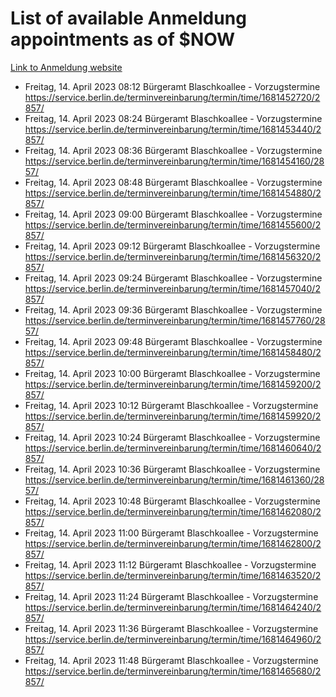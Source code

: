 # List of available Anmeldung appointments as of $NOW
[Link to Anmeldung website](https://service.berlin.de/terminvereinbarung/termin/tag.php?termin=1&anliegen[]=120686&dienstleisterlist=122210,122217,327316,122219,327312,122227,327314,122231,327346,122243,327348,122254,122252,329742,122260,329745,122262,329748,122271,327278,122273,327274,122277,327276,330436,122280,327294,122282,327290,122284,327292,122291,327270,122285,327266,122286,327264,122296,327268,150230,329760,122297,327286,122294,327284,122312,329763,122314,329775,122304,327330,122311,327334,122309,327332,317869,122281,327352,122279,329772,122283,122276,327324,122274,327326,122267,329766,122246,327318,122251,327320,122257,327322,122208,327298,122226,327300&herkunft=http%3A%2F%2Fservice.berlin.de%2Fdienstleistung%2F120686%2F)
- Freitag, 14. April 2023 08:12 Bürgeramt Blaschkoallee - Vorzugstermine https://service.berlin.de/terminvereinbarung/termin/time/1681452720/2857/
- Freitag, 14. April 2023 08:24 Bürgeramt Blaschkoallee - Vorzugstermine https://service.berlin.de/terminvereinbarung/termin/time/1681453440/2857/
- Freitag, 14. April 2023 08:36 Bürgeramt Blaschkoallee - Vorzugstermine https://service.berlin.de/terminvereinbarung/termin/time/1681454160/2857/
- Freitag, 14. April 2023 08:48 Bürgeramt Blaschkoallee - Vorzugstermine https://service.berlin.de/terminvereinbarung/termin/time/1681454880/2857/
- Freitag, 14. April 2023 09:00 Bürgeramt Blaschkoallee - Vorzugstermine https://service.berlin.de/terminvereinbarung/termin/time/1681455600/2857/
- Freitag, 14. April 2023 09:12 Bürgeramt Blaschkoallee - Vorzugstermine https://service.berlin.de/terminvereinbarung/termin/time/1681456320/2857/
- Freitag, 14. April 2023 09:24 Bürgeramt Blaschkoallee - Vorzugstermine https://service.berlin.de/terminvereinbarung/termin/time/1681457040/2857/
- Freitag, 14. April 2023 09:36 Bürgeramt Blaschkoallee - Vorzugstermine https://service.berlin.de/terminvereinbarung/termin/time/1681457760/2857/
- Freitag, 14. April 2023 09:48 Bürgeramt Blaschkoallee - Vorzugstermine https://service.berlin.de/terminvereinbarung/termin/time/1681458480/2857/
- Freitag, 14. April 2023 10:00 Bürgeramt Blaschkoallee - Vorzugstermine https://service.berlin.de/terminvereinbarung/termin/time/1681459200/2857/
- Freitag, 14. April 2023 10:12 Bürgeramt Blaschkoallee - Vorzugstermine https://service.berlin.de/terminvereinbarung/termin/time/1681459920/2857/
- Freitag, 14. April 2023 10:24 Bürgeramt Blaschkoallee - Vorzugstermine https://service.berlin.de/terminvereinbarung/termin/time/1681460640/2857/
- Freitag, 14. April 2023 10:36 Bürgeramt Blaschkoallee - Vorzugstermine https://service.berlin.de/terminvereinbarung/termin/time/1681461360/2857/
- Freitag, 14. April 2023 10:48 Bürgeramt Blaschkoallee - Vorzugstermine https://service.berlin.de/terminvereinbarung/termin/time/1681462080/2857/
- Freitag, 14. April 2023 11:00 Bürgeramt Blaschkoallee - Vorzugstermine https://service.berlin.de/terminvereinbarung/termin/time/1681462800/2857/
- Freitag, 14. April 2023 11:12 Bürgeramt Blaschkoallee - Vorzugstermine https://service.berlin.de/terminvereinbarung/termin/time/1681463520/2857/
- Freitag, 14. April 2023 11:24 Bürgeramt Blaschkoallee - Vorzugstermine https://service.berlin.de/terminvereinbarung/termin/time/1681464240/2857/
- Freitag, 14. April 2023 11:36 Bürgeramt Blaschkoallee - Vorzugstermine https://service.berlin.de/terminvereinbarung/termin/time/1681464960/2857/
- Freitag, 14. April 2023 11:48 Bürgeramt Blaschkoallee - Vorzugstermine https://service.berlin.de/terminvereinbarung/termin/time/1681465680/2857/
